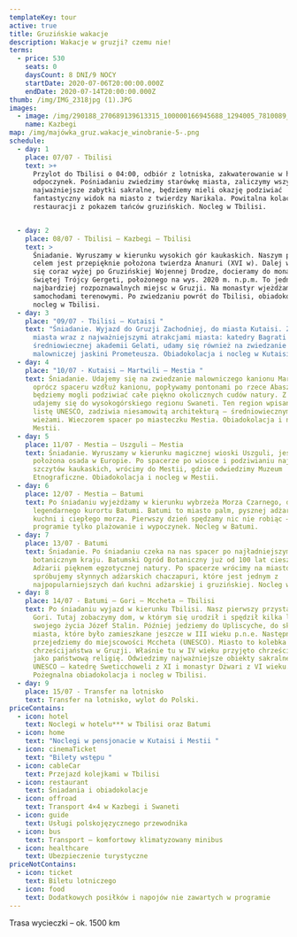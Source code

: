 ```yaml
---
templateKey: tour
active: true
title: Gruzińskie wakacje
description: Wakacje w gruzji? czemu nie!
terms:
  - price: 530
    seats: 0
    daysCount: 8 DNI/9 NOCY
    startDate: 2020-07-06T20:00:00.000Z
    endDate: 2020-07-14T20:00:00.000Z
thumb: /img/IMG_2318jpg (1).JPG
images:
  - image: /img/290188_270689139613315_100000166945688_1294005_7810089_o.jpg
    name: Kazbegi
map: /img/majówka_gruz.wakacje_winobranie-5-.png
schedule:
  - day: 1
    place: 07/07 - Tbilisi
    text: >+
      Przylot do Tbilisi o 04:00, odbiór z lotniska, zakwaterowanie w hotelu,
      odpoczynek. Pośniadaniu zwiedzimy starówkę miasta, zaliczymy wszystkie
      najważniejsze zabytki sakralne, będziemy mieli okazję podziwiać
      fantastyczny widok na miasto z twierdzy Narikala. Powitalna kolacja w
      restauracji z pokazem tańców gruzińskich. Nocleg w Tbilisi.


  - day: 2
    place: 08/07 - Tbilisi – Kazbegi – Tbilisi
    text: >
      Śniadanie. Wyruszamy w kierunku wysokich gór kaukaskich. Naszym pierwszym
      celem jest przepięknie położona twierdza Ananuri (XVI w). Dalej wspinając
      się coraz wyżej po Gruzińskiej Wojennej Drodze, docieramy do monastyru
      świętej Trójcy Gergeti, położonego na wys. 2020 m. n.p.m. To jedno z
      najbardziej rozpoznawalnych miejsc w Gruzji. Na monastyr wjeżdżamy
      samochodami terenowymi. Po zwiedzaniu powrót do Tbilisi, obiadokolacja,
      nocleg w Tbilisi.
  - day: 3
    place: "09/07 - Tbilisi – Kutaisi "
    text: "Śniadanie. Wyjazd do Gruzji Zachodniej, do miasta Kutaisi. Zwiedzanie
      miasta wraz z najważniejszymi atrakcjami miasta: katedry Bagrati X w. i
      średniowiecznej akademii Gelati, udamy się również na zwiedzanie
      malowniczej jaskini Prometeusza. Obiadokolacja i nocleg w Kutaisi."
  - day: 4
    place: "10/07 - Kutaisi – Martwili – Mestia "
    text: Śniadanie. Udajemy się na zwiedzanie malowniczego kanionu Martwili, gdzie
      oprócz spaceru wzdłuż kanionu, popływamy pontonami po rzece Abasza, gdzie
      będziemy mogli podziwiać całe piękno okolicznych cudów natury. Z Martwili
      udajemy się do wysokogórskiego regionu Swaneti. Ten region wpisany na
      listę UNESCO, zadziwia niesamowitą architekturą – średniowiecznymi
      wieżami. Wieczorem spacer po miasteczku Mestia. Obiadokolacja i nocleg w
      Mestii.
  - day: 5
    place: 11/07 - Mestia – Uszguli – Mestia
    text: Śniadanie. Wyruszamy w kierunku magicznej wioski Uszguli, jest to najwyżej
      położona osada w Europie. Po spacerze po wiosce i podziwianiu najwyższych
      szczytów kaukaskich, wrócimy do Mestii, gdzie odwiedzimy Muzeum
      Etnograficzne. Obiadokolacja i nocleg w Mestii.
  - day: 6
    place: 12/07 - Mestia – Batumi
    text: Po śniadaniu wyjeżdżamy w kierunku wybrzeża Morza Czarnego, do
      legendarnego kurortu Batumi. Batumi to miasto palm, pysznej adżarskiej
      kuchni i ciepłego morza. Pierwszy dzień spędzamy nic nie robiąc – w
      programie tylko plażowanie i wypoczynek. Nocleg w Batumi.
  - day: 7
    place: 13/07 - Batumi
    text: Śniadanie. Po śniadaniu czeka na nas spacer po najładniejszym ogrodzie
      botanicznym kraju. Batumski Ogród Botaniczny już od 100 lat cieszy gości
      Adżarii pięknem egzotycznej natury. Po spacerze wrócimy na miasto i
      spróbujemy słynnych adżarskich chaczapuri, które jest jednym z
      najpopularniejszych dań kuchni adżarskiej i gruzińskiej. Nocleg w Batumi.
  - day: 8
    place: 14/07 - Batumi – Gori – Mccheta – Tbilisi
    text: Po śniadaniu wyjazd w kierunku Tbilisi. Nasz pierwszy przystanek to miasto
      Gori. Tutaj zobaczymy dom, w którym się urodził i spędził kilka lat
      swojego życia Józef Stalin. Później jedziemy do Upliscyche, do skalnego
      miasta, które było zamieszkane jeszcze w III wieku p.n.e. Następnie
      przejedziemy do miejscowości Mccheta (UNESCO). Miasto to kolebka
      chrześcijaństwa w Gruzji. Właśnie tu w IV wieku przyjęto chrześcijaństwo
      jako państwową religię. Odwiedzimy najważniejsze obiekty sakralne z listy
      UNESCO – katedrę Sweticchoweli z XI i monastyr Dżwari z VI wieku.
      Pożegnalna obiadokolacja i nocleg w Tbilisi.
  - day: 9
    place: 15/07 - Transfer na lotnisko
    text: Transfer na lotnisko, wylot do Polski.
priceContains:
  - icon: hotel
    text: Noclegi w hotelu*** w Tbilisi oraz Batumi
  - icon: home
    text: "Noclegi w pensjonacie w Kutaisi i Mestii "
  - icon: cinemaTicket
    text: "Bilety wstępu "
  - icon: cableCar
    text: Przejazd kolejkami w Tbilisi
  - icon: restaurant
    text: Śniadania i obiadokolacje
  - icon: offroad
    text: Transport 4×4 w Kazbegi i Swaneti
  - icon: guide
    text: Usługi polskojęzycznego przewodnika
  - icon: bus
    text: Transport – komfortowy klimatyzowany minibus
  - icon: healthcare
    text: Ubezpieczenie turystyczne
priceNotContains:
  - icon: ticket
    text: Biletu lotniczego
  - icon: food
    text: Dodatkowych posiłków i napojów nie zawartych w programie
---
```

Trasa wycieczki – ok. 1500 km


